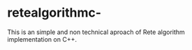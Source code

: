 # retealgorithmc-
This is an simple and non technical aproach of Rete algorithm implementation on C++.
